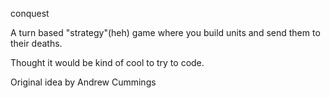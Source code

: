 conquest

A turn based "strategy"(heh) game where you build units and send them to their deaths.

Thought it would be kind of cool to try to code.

Original idea by Andrew Cummings